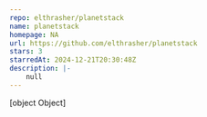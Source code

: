 ```yaml
---
repo: elthrasher/planetstack
name: planetstack
homepage: NA
url: https://github.com/elthrasher/planetstack
stars: 3
starredAt: 2024-12-21T20:30:48Z
description: |-
    null
---
```


[object Object]
